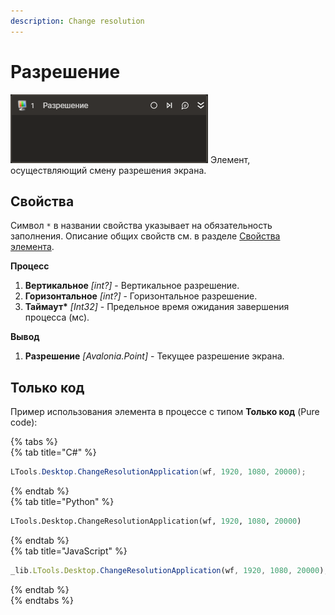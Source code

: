 ```yaml
---
description: Change resolution
---
```


# Разрешение

![](../../../.gitbook/assets1/change-resolution.png)
Элемент, осуществляющий смену разрешения экрана.

## Свойства

Символ `*` в названии свойства указывает на обязательность заполнения. Описание общих свойств см. в разделе [Свойства элемента](https://docs.primo-rpa.ru/primo-rpa/primo-studio/process/elements#svoistva-elementa).

**Процесс**  
1. **Вертикальное** *[int?]* - Вертикальное разрешение.  
1. **Горизонтальное** *[int?]* - Горизонтальное разрешение.   
1. **Таймаут\*** *[Int32]* - Предельное время ожидания завершения процесса (мс).  

**Вывод**
1. **Разрешение** *[Avalonia.Point]* - Текущее разрешение экрана.  

## Только код  
Пример использования элемента в процессе с типом **Только код** (Pure code):  

{% tabs %}  
{% tab title="C#" %}  
```csharp  
LTools.Desktop.ChangeResolutionApplication(wf, 1920, 1080, 20000);  
```
{% endtab %}  
{% tab title="Python" %}  
```python  
LTools.Desktop.ChangeResolutionApplication(wf, 1920, 1080, 20000)  
```
{% endtab %}  
{% tab title="JavaScript" %}  
```javascript  
_lib.LTools.Desktop.ChangeResolutionApplication(wf, 1920, 1080, 20000);  
```
{% endtab %}  
{% endtabs %}  

